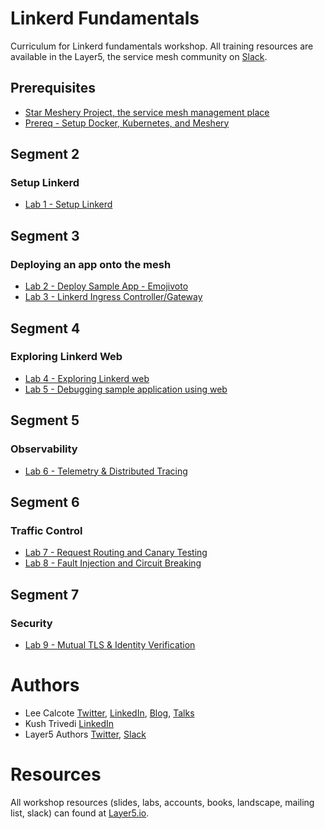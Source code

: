 # Linkerd Fundamentals
Curriculum for Linkerd fundamentals workshop. All training resources are available in the Layer5, the service mesh community on [Slack](http://slack.layer5.io).

## Prerequisites
- [Star Meshery Project, the service mesh management place](https://github.com/layer5io/meshery/stargazers)
- [Prereq - Setup Docker, Kubernetes, and Meshery](prereq/README.md)

## Segment 2
### Setup Linkerd
- [Lab 1 - Setup Linkerd](lab-1/README.md)

## Segment 3
### Deploying an app onto the mesh
- [Lab 2 - Deploy Sample App - Emojivoto](lab-2/README.md)
- [Lab 3 - Linkerd Ingress Controller/Gateway](lab-3/README.md)

## Segment 4
### Exploring Linkerd Web
- [Lab 4 - Exploring Linkerd web](lab-4/README.md)
- [Lab 5 - Debugging sample application using web](lab-5/README.md)

## Segment 5
### Observability
- [Lab 6 - Telemetry & Distributed Tracing](lab-6/README.md)

## Segment 6
### Traffic Control
- [Lab 7 - Request Routing and Canary Testing](lab-7/README.md)
- [Lab 8 - Fault Injection and Circuit Breaking](lab-8/README.md)

## Segment 7
### Security
- [Lab 9 - Mutual TLS & Identity Verification](lab-9/README.md)

# Authors
* Lee Calcote [Twitter](https://twitter.com/lcalcote), [LinkedIn](https://linkedin.com/in/leecalcote), [Blog](https://gingergeek.com), [Talks](https://calcotestudios.com/talks)
* Kush Trivedi [LinkedIn](https://linkedin.com/in/kushthedude)
* Layer5 Authors [Twitter](https://twitter.com/layer5), [Slack](http://slack.layer5.io)

# Resources
All workshop resources (slides, labs, accounts, books, landscape, mailing list, slack) can found at [Layer5.io](https://layer5.io/#workshops).
